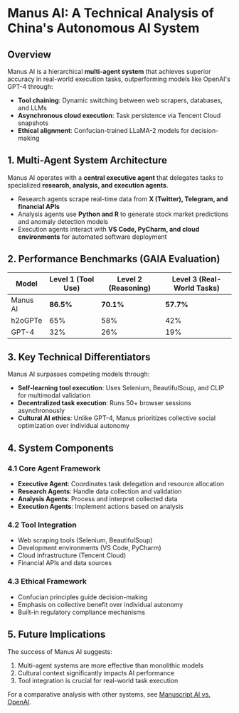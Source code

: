 # Manus AI: A Technical Analysis of China's Autonomous AI System

## Overview
Manus AI is a hierarchical **multi-agent system** that achieves superior accuracy in real-world execution tasks, outperforming models like OpenAI's GPT-4 through:
- **Tool chaining**: Dynamic switching between web scrapers, databases, and LLMs
- **Asynchronous cloud execution**: Task persistence via Tencent Cloud snapshots
- **Ethical alignment**: Confucian-trained LLaMA-2 models for decision-making

## 1. Multi-Agent System Architecture
Manus AI operates with a **central executive agent** that delegates tasks to specialized **research, analysis, and execution agents**.
- Research agents scrape real-time data from **X (Twitter), Telegram, and financial APIs**
- Analysis agents use **Python and R** to generate stock market predictions and anomaly detection models
- Execution agents interact with **VS Code, PyCharm, and cloud environments** for automated software deployment

## 2. Performance Benchmarks (GAIA Evaluation)
| Model     | Level 1 (Tool Use) | Level 2 (Reasoning) | Level 3 (Real-World Tasks) |
|-----------|-------------------|-------------------|-------------------------|
| Manus AI  | **86.5%**        | **70.1%**        | **57.7%**              |
| h2oGPTe   | 65%              | 58%              | 42%                    |
| GPT-4     | 32%              | 26%              | 19%                    |

## 3. Key Technical Differentiators
Manus AI surpasses competing models through:
- **Self-learning tool execution**: Uses Selenium, BeautifulSoup, and CLIP for multimodal validation
- **Decentralized task execution**: Runs 50+ browser sessions asynchronously
- **Cultural AI ethics**: Unlike GPT-4, Manus prioritizes collective social optimization over individual autonomy

## 4. System Components
### 4.1 Core Agent Framework
- **Executive Agent**: Coordinates task delegation and resource allocation
- **Research Agents**: Handle data collection and validation
- **Analysis Agents**: Process and interpret collected data
- **Execution Agents**: Implement actions based on analysis

### 4.2 Tool Integration
- Web scraping tools (Selenium, BeautifulSoup)
- Development environments (VS Code, PyCharm)
- Cloud infrastructure (Tencent Cloud)
- Financial APIs and data sources

### 4.3 Ethical Framework
- Confucian principles guide decision-making
- Emphasis on collective benefit over individual autonomy
- Built-in regulatory compliance mechanisms

## 5. Future Implications
The success of Manus AI suggests:
1. Multi-agent systems are more effective than monolithic models
2. Cultural context significantly impacts AI performance
3. Tool integration is crucial for real-world task execution

For a comparative analysis with other systems, see [Manuscript AI vs. OpenAI](../thesis-frameworks/manuscript-ai-vs-openai.md). 